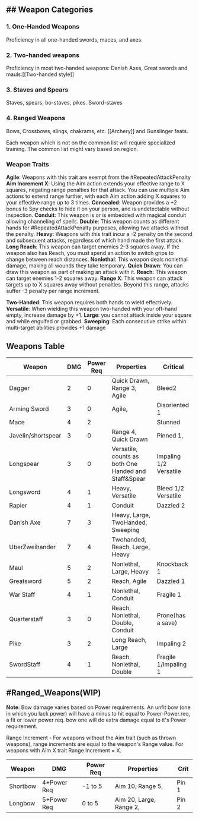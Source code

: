 ## ## Weapon Categories

### 1. One-Handed Weapons
Proficiency in all one-handed swords, maces, and axes.

### 2. Two-handed weapons
Proficiency in most two-handed weapons: Danish Axes, Great swords and mauls.[[Two-handed style]]

### 3. Staves and Spears
Staves, spears, bo-staves, pikes. Sword-staves

### 4. Ranged Weapons  
Bows, Crossbows, slings, chakrams, etc.
[[Archery]] and Gunslinger feats.


Each weapon which is not on the common list will require specialized training.
The common list might vary based on region.

### Weapon Traits
**Agile**: Weapons with this trait are exempt from the #RepeatedAttackPenalty 
**Aim Increment X**: Using the Aim action extends your effective range to X squares, negating range penalties for that attack. You can use multiple Aim actions to extend range further, with each Aim action adding X squares to your effective range up to 3 times.
**Concealed**: Weapon provides a +2 bonus to Spy checks to hide it on your person, and is undetectable without inspection.
**Conduit**: This weapon is or is embedded with magical conduit allowing channeling of spells. 
**Double**: This weapon counts as different hands for #RepeatedAttackPenalty purposes, allowing two attacks without the penalty. 
**Heavy**: Weapons with this trait incur a -2 penalty on the second and subsequent attacks, regardless of which hand made the first attack. 
**Long Reach**: This weapon can target enemies 2-3 squares away. If the weapon also has Reach, you must spend an action to switch grips to change between reach distances.
**Nonlethal**: This weapon deals nonlethal damage, making all wounds they take temporary.
**Quick Drawn**: You can draw this weapon as part of making an attack with it. 
**Reach**: This weapon can target enemies 1-2 squares away. 
**Range X**: This weapon can attack targets up to X squares away without penalties. Beyond this range, attacks suffer -3 penalty per range increment.

**Two-Handed**: This weapon requires both hands to wield effectively. 
**Versatile**: When wielding this weapon two-handed with your off-hand empty, increase damage by +1.
**Large**: you cannot attack inside your square and while engulfed or grabbed. 
**Sweeping**: Each consecutive strike within multi-target abilities provides +1 damage




## Weapons Table

| Weapon             | DMG | Power Req | Properties                                           | Critical               |
| ------------------ | --- | --------- | ---------------------------------------------------- | ---------------------- |
| Dagger             | 2   | 0         | Quick Drawn, Range 3, Agile                          | Bleed2                 |
| Arming Sword       | 3   | 0         | Agile,                                               | Disoriented 1          |
| Mace               | 4   | 2         |                                                      | Stunned                |
| Javelin/shortspear | 3   | 0         | Range 4, Quick Drawn                                 | Pinned 1,              |
| Longspear          | 3   | 0         | Versatile, counts as both One Handed and Staff&Spear | Impaling 1/2 Versatile |
| Longsword          | 4   | 1         | Heavy, Versatile                                     | Bleed 1/2 Versatile    |
| Rapier             | 4   | 1         | Conduit                                              | Dazzled 2              |
| Danish Axe         | 7   | 3         | Heavy, Large, TwoHanded, Sweeping                    |                        |
| UberZweihander     | 7   | 4         | Twohanded, Reach, Large, Heavy                       |                        |
| Maul               | 5   | 2         | Nonlethal, Large, Heavy                              | Knockback 1            |
| Greatsword         | 5   | 2         | Reach, Agile                                         | Dazzled 1              |
| War Staff          | 4   | 1         | Nonlethal, Conduit                                   | Fragile 1              |
| Quarterstaff       | 3   | 0         | Reach, Nonlethal, Double, Conduit                    | Prone(has a save)      |
| Pike               | 3   | 2         | Long Reach, Large                                    | Impaling 2             |
| SwordStaff         | 4   | 1         | Reach, Nonlethal, Double                             | Fragile 1/Impaling 1   |


##  #Ranged_Weapons(WIP)

**Note**: Bow damage varies based on Power requirements. An unfit bow (one in which you lack power) will have a minus to hit equal to Power-Power.req, 
a fit or lower power req. bow one will do extra damage equal to it's Power requirement. 

Range Increment - For weapons without the Aim trait (such as thrown weapons), range increments are equal to the weapon's Range value. For weapons with Aim X trait Range Increment = X.

| Weapon   | DMG         | Power Req | Properties              | Crit  |
| -------- | ----------- | --------- | ----------------------- | ----- |
| Shortbow | 4+Power Req | -1 to 5   | Aim 10, Range 5,        | Pin 1 |
| Longbow  | 5+Power Req | 0 to 5    | Aim 20, Large, Range 2, | Pin 2 |

